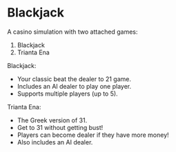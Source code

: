 # Blackjack
A casino simulation with two attached games:
1. Blackjack
2. Trianta Ena

Blackjack:
- Your classic beat the dealer to 21 game.
- Includes an AI dealer to play one player.
- Supports multiple players (up to 5).

Trianta Ena:
- The Greek version of 31.
- Get to 31 without getting bust!
- Players can become dealer if they have more money!
- Also includes an AI dealer.

